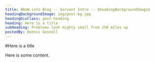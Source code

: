 ```yaml
---
title: ARoW.info Blog -- Servant Intro -- $headingBackgroundImage$
headingBackgroundImage: img/post-bg.jpg
headingDivClass: post-heading
heading: Here is a title
subHeading: Problems look mighty small from 150 miles up
postedBy: Dennis Gosnell
---
```

#Here is a title

Here is some content.
